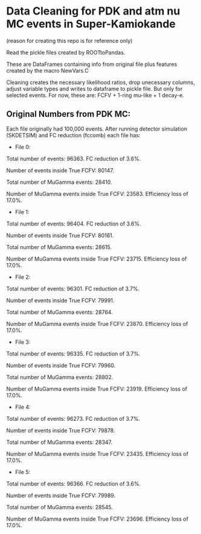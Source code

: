 # Data Cleaning for PDK and atm nu MC events in Super-Kamiokande

(reason for creating this repo is for reference only)

Read the pickle files created by ROOTtoPandas.

These are DataFrames containing info from original file plus features created by 
the macro NewVars.C

Cleaning creates the necessary likelihood ratios, drop unecessary columns, adjust variable types
and writes to dataframe to pickle file. But only for selected events.
For now, these are: FCFV + 1-ring mu-like + 1 decay-e.

## Original Numbers from PDK MC:

Each file originally had 100,000 events. After running detector simulation (SKDETSIM) and FC reduction (fccomb) each file has:

- File 0:

Total number of events: 96363. FC reduction of 3.6%.

Number of events inside True FCFV: 80147.

Total number of MuGamma events: 28410.

Number of MuGamma events inside True FCFV: 23583. Efficiency loss of 17.0%.

- File 1:

Total number of events: 96404. FC reduction of 3.6%.

Number of events inside True FCFV: 80161.

Total number of MuGamma events: 28615.

Number of MuGamma events inside True FCFV: 23715. Efficiency loss of 17.0%.

- File 2:

Total number of events: 96301. FC reduction of 3.7%.

Number of events inside True FCFV: 79991.

Total number of MuGamma events: 28764.

Number of MuGamma events inside True FCFV: 23870. Efficiency loss of 17.0%.

- File 3:

Total number of events: 96335. FC reduction of 3.7%.

Number of events inside True FCFV: 79960.

Total number of MuGamma events: 28802.

Number of MuGamma events inside True FCFV: 23919. Efficiency loss of 17.0%.

- File 4:

Total number of events: 96273. FC reduction of 3.7%.

Number of events inside True FCFV: 79878.

Total number of MuGamma events: 28347.

Number of MuGamma events inside True FCFV: 23435. Efficiency loss of 17.0%.

- File 5:

Total number of events: 96366. FC reduction of 3.6%.

Number of events inside True FCFV: 79989.

Total number of MuGamma events: 28545.

Number of MuGamma events inside True FCFV: 23696. Efficiency loss of 17.0%.
